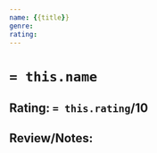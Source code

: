 ```yaml
---
name: {{title}}
genre:
rating:
---
```

# `= this.name`
## Rating: `= this.rating`/10

## Review/Notes:
